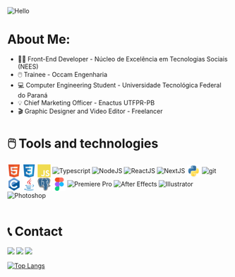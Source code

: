 ![Hello](https://user-images.githubusercontent.com/69766396/189502339-7bcee159-fadc-466a-8df2-1f80bff8dbd4.gif)

# About Me:

- 👨‍💻 Front-End Developer - Núcleo de Excelência em Tecnologias Sociais (NEES)
- 🖱️ Trainee - Occam Engenharia
- 💻 Computer Engineering Student - Universidade Tecnológica Federal do Paraná
- 💡 Chief Marketing Officer - Enactus UTFPR-PB
- 🎬 Graphic Designer and Video Editor - Freelancer
  <br>

# 🖱️ Tools and technologies

<div style="display: inline-block;">
  <img align="center" alt="HTML" height="30" width="30" src="https://raw.githubusercontent.com/devicons/devicon/master/icons/html5/html5-original.svg" />
  <img align="center" alt="CSS" height="30" width="30" src="https://raw.githubusercontent.com/devicons/devicon/master/icons/css3/css3-original.svg"/>
  <img align="center" alt="Js" height="30" width="30" src="https://raw.githubusercontent.com/devicons/devicon/master/icons/javascript/javascript-plain.svg"/>
  <img align="center" alt="Typescript" height="30" width="30" src="https://cdn.jsdelivr.net/gh/devicons/devicon/icons/typescript/typescript-plain.svg"/>
  <img align="center" alt="NodeJS" height="30" width="30" src="https://cdn.jsdelivr.net/gh/devicons/devicon/icons/nodejs/nodejs-original.svg"/>
  <img align="center" alt="ReactJS" height="30" width="30" src="https://cdn.jsdelivr.net/gh/devicons/devicon/icons/react/react-original.svg"/>
  <img align="center" alt="NextJS" height="30" width="30" src="https://cdn.jsdelivr.net/gh/devicons/devicon/icons/nextjs/nextjs-original.svg"/>
  <img align="center" alt="Python" height="30" width="30" src="https://raw.githubusercontent.com/devicons/devicon/master/icons/python/python-original.svg"/>
  <img align="center" alt="git" height="30" width="30" src="https://cdn.jsdelivr.net/gh/devicons/devicon/icons/bitbucket/bitbucket-original-wordmark.svg"/>
  <img align="center" alt="C-language" height="30" width="30" src="https://raw.githubusercontent.com/devicons/devicon/master/icons/c/c-original.svg"/>
  <img align="center" alt="Java" height="30" width="30" src="https://raw.githubusercontent.com/devicons/devicon/master/icons/java/java-original.svg"/>
  <img align="center" alt="PostgreSQL" height="30" width="30" src="https://raw.githubusercontent.com/devicons/devicon/master/icons/postgresql/postgresql-original.svg"/>
  <img align="center" alt="Figma" height="30" width="30" src="https://raw.githubusercontent.com/devicons/devicon/master/icons/figma/figma-original.svg"/>
  <img align="center" alt="Premiere Pro" height="30" width="30" src="https://i.imgur.com/Nk02ywl.png"/>
  <img align="center" alt="After Effects" height="30" width="30" src="https://i.imgur.com/HVNHqlw.png"/>
  <img align="center" alt="Illustrator" height="30" width="30" src="https://i.imgur.com/vY9WLwV.png"/>
  <img align="center" alt="Photoshop" height="30" width="30" src="https://i.imgur.com/Psx4xdj.png"/>
</div>
<br><br>

# 📞 Contact

<div style="display: inline-block">
  <a href = "mailto:luiz.1303@hotmail.com"><img src="https://img.shields.io/badge/-Email-D14836?style=for-the-badge&logo=gmail&logoColor=white" target="_blank"></a>
  <a href="https://www.linkedin.com/in/luiz-ricardo-brumati-de-lima-5a5ba9148" target="_blank"><img src="https://img.shields.io/badge/-LinkedIn-%230077B5?style=for-the-badge&logo=linkedin&logoColor=white" target="_blank"></a>
  <a href="https://www.instagram.com/powluiz_/" target="_blank"><img src="https://img.shields.io/badge/-Instagram-%23E4405F?style=for-the-badge&logo=instagram&logoColor=white" target="_blank"></a>
</div>
<br>

[![Top Langs](https://github-readme-stats.vercel.app/api/top-langs/?username=luiz1303)](https://github.com/anuraghazra/github-readme-stats)
